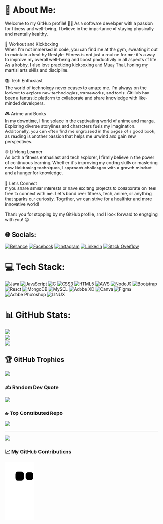 # 💫 About Me:
Welcome to my GitHub profile! 🏋️‍♂️ As a software developer with a passion for fitness and well-being, I believe in the importance of staying physically and mentally healthy.<br><br>💪 Workout and Kickboxing<br>When I'm not immersed in code, you can find me at the gym, sweating it out to maintain a healthy lifestyle. Fitness is not just a routine for me; it's a way to improve my overall well-being and boost productivity in all aspects of life. As a hobby, I also love practicing kickboxing and Muay Thai, honing my martial arts skills and discipline.<br><br>📚 Tech Enthusiast<br>The world of technology never ceases to amaze me. I'm always on the lookout to explore new technologies, frameworks, and tools. GitHub has been a fantastic platform to collaborate and share knowledge with like-minded developers.<br><br>🎮 Anime and Books<br>In my downtime, I find solace in the captivating world of anime and manga. Exploring diverse storylines and characters fuels my imagination. Additionally, you can often find me engrossed in the pages of a good book, as reading is another passion that helps me unwind and gain new perspectives.<br><br>🌐 Lifelong Learner<br>As both a fitness enthusiast and tech explorer, I firmly believe in the power of continuous learning. Whether it's improving my coding skills or mastering new kickboxing techniques, I approach challenges with a growth mindset and a hunger for knowledge.<br><br>📝 Let's Connect<br>If you share similar interests or have exciting projects to collaborate on, feel free to connect with me. Let's bond over fitness, tech, anime, or anything that sparks our curiosity. Together, we can strive for a healthier and more innovative world!<br><br>Thank you for stopping by my GitHub profile, and I look forward to engaging with you! 😊<br>


## 🌐 Socials:
[![Behance](https://img.shields.io/badge/Behance-1769ff?logo=behance&logoColor=white)](https://behance.net/hirusenevir) [![Facebook](https://img.shields.io/badge/Facebook-%231877F2.svg?logo=Facebook&logoColor=white)](https://facebook.com/senevirathne.hi) [![Instagram](https://img.shields.io/badge/Instagram-%23E4405F.svg?logo=Instagram&logoColor=white)](https://instagram.com/hiru_senevirathne) [![LinkedIn](https://img.shields.io/badge/LinkedIn-%230077B5.svg?logo=linkedin&logoColor=white)](https://linkedin.com/in/hiru-senevirathne-1b461423b) [![Stack Overflow](https://img.shields.io/badge/-Stackoverflow-FE7A16?logo=stack-overflow&logoColor=white)](https://stackoverflow.com/users/22246198/hiru-senevirathne) 

# 💻 Tech Stack:
![Java](https://img.shields.io/badge/java-%23ED8B00.svg?style=flat-square&logo=java&logoColor=white) ![JavaScript](https://img.shields.io/badge/javascript-%23323330.svg?style=flat-square&logo=javascript&logoColor=%23F7DF1E) ![C](https://img.shields.io/badge/c-%2300599C.svg?style=flat-square&logo=c&logoColor=white) ![CSS3](https://img.shields.io/badge/css3-%231572B6.svg?style=flat-square&logo=css3&logoColor=white) ![HTML5](https://img.shields.io/badge/html5-%23E34F26.svg?style=flat-square&logo=html5&logoColor=white) ![AWS](https://img.shields.io/badge/AWS-%23FF9900.svg?style=flat-square&logo=amazon-aws&logoColor=white) ![NodeJS](https://img.shields.io/badge/node.js-6DA55F?style=flat-square&logo=node.js&logoColor=white) ![Bootstrap](https://img.shields.io/badge/bootstrap-%23563D7C.svg?style=flat-square&logo=bootstrap&logoColor=white) ![React](https://img.shields.io/badge/react-%2320232a.svg?style=flat-square&logo=react&logoColor=%2361DAFB) ![MongoDB](https://img.shields.io/badge/MongoDB-%234ea94b.svg?style=flat-square&logo=mongodb&logoColor=white) ![MySQL](https://img.shields.io/badge/mysql-%2300f.svg?style=flat-square&logo=mysql&logoColor=white) ![Adobe XD](https://img.shields.io/badge/Adobe%20XD-470137?style=flat-square&logo=Adobe%20XD&logoColor=#FF61F6) ![Canva](https://img.shields.io/badge/Canva-%2300C4CC.svg?style=flat-square&logo=Canva&logoColor=white) 	![Figma](https://img.shields.io/badge/figma-%23F24E1E.svg?style=flat-square&logo=figma&logoColor=white) ![Adobe Photoshop](https://img.shields.io/badge/adobephotoshop-%2331A8FF.svg?style=flat-square&logo=adobephotoshop&logoColor=white) ![LINUX](https://img.shields.io/badge/Linux-FCC624?style=flat-square&logo=linux&logoColor=black)
# 📊 GitHub Stats:
![](https://github-readme-stats.vercel.app/api?username=hirusenevirathne&theme=blue-green&hide_border=false&include_all_commits=false&count_private=true)<br/>
![](https://github-readme-streak-stats.herokuapp.com/?user=hirusenevirathne&theme=blue-green&hide_border=false)<br/>
![](https://github-readme-stats.vercel.app/api/top-langs/?username=hirusenevirathne&theme=blue-green&hide_border=false&include_all_commits=false&count_private=true&layout=compact)

## 🏆 GitHub Trophies
![](https://github-profile-trophy.vercel.app/?username=hirusenevirathne&theme=radical&no-frame=true&no-bg=false&margin-w=4)

### ✍️ Random Dev Quote
![](https://quotes-github-readme.vercel.app/api?type=vetical&theme=gruvbox)

### 🔝 Top Contributed Repo
![](https://github-contributor-stats.vercel.app/api?username=hirusenevirathne&limit=5&theme=tokyonight&combine_all_yearly_contributions=true)

---
[![](https://visitcount.itsvg.in/api?id=hirusenevirathne&icon=5&color=9)](https://visitcount.itsvg.in)

### 📈 My GitHub Contributions
![snake gif](https://github.com/hirusenevirathne/hirusenevirathne/blob/output/github-contribution-grid-snake.svg)

<!-- Proudly created with GPRM ( https://gprm.itsvg.in ) -->
